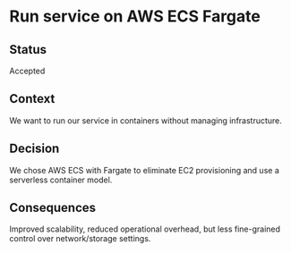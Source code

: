 # Run service on AWS ECS Fargate

## Status
Accepted

## Context
We want to run our service in containers without managing infrastructure.

## Decision
We chose AWS ECS with Fargate to eliminate EC2 provisioning and use a serverless container model.

## Consequences
Improved scalability, reduced operational overhead, but less fine-grained control over network/storage settings.

